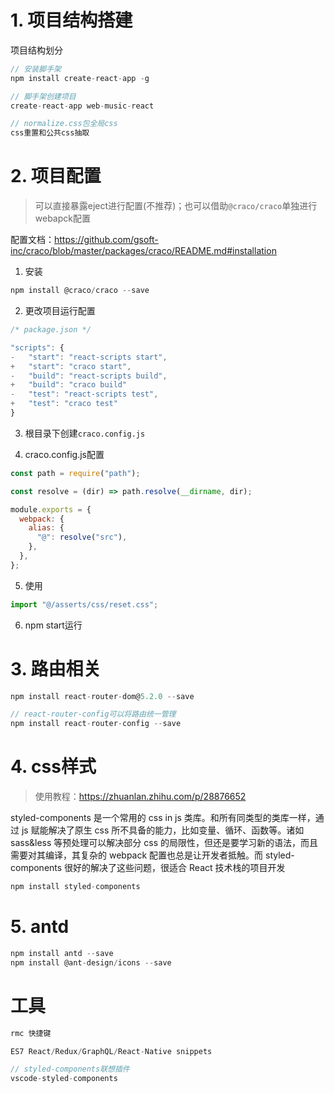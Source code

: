 # 1. 项目结构搭建


项目结构划分


```js
// 安装脚手架
npm install create-react-app -g

// 脚手架创建项目
create-react-app web-music-react

// normalize.css包全局css
css重置和公共css抽取
```




# 2. 项目配置
> 可以直接暴露eject进行配置(不推荐)；也可以借助`@craco/craco`单独进行webapck配置

配置文档：https://github.com/gsoft-inc/craco/blob/master/packages/craco/README.md#installation

1. 安装
```js
npm install @craco/craco --save
```


2. 更改项目运行配置

```js
/* package.json */

"scripts": {
-   "start": "react-scripts start",
+   "start": "craco start",
-   "build": "react-scripts build",
+   "build": "craco build"
-   "test": "react-scripts test",
+   "test": "craco test"
}
```

3. 根目录下创建`craco.config.js`

4. craco.config.js配置

```js
const path = require("path");

const resolve = (dir) => path.resolve(__dirname, dir);

module.exports = {
  webpack: {
    alias: {
      "@": resolve("src"),
    },
  },
};

```

5. 使用

```js
import "@/asserts/css/reset.css";
```

6. npm start运行

# 3. 路由相关

```js
npm install react-router-dom@5.2.0 --save

// react-router-config可以将路由统一管理
npm install react-router-config --save
```


# 4. css样式
> 使用教程：https://zhuanlan.zhihu.com/p/28876652

styled-components 是一个常用的 css in js 类库。和所有同类型的类库一样，通过 js 赋能解决了原生 css 所不具备的能力，比如变量、循环、函数等。诸如 sass&less 等预处理可以解决部分 css 的局限性，但还是要学习新的语法，而且需要对其编译，其复杂的 webpack 配置也总是让开发者抵触。而 styled-components 很好的解决了这些问题，很适合 React 技术栈的项目开发

```js
npm install styled-components
```


# 5. antd

```js
npm install antd --save
npm install @ant-design/icons --save
```

# 工具

```js
rmc 快捷键

ES7 React/Redux/GraphQL/React-Native snippets

// styled-components联想插件
vscode-styled-components

```